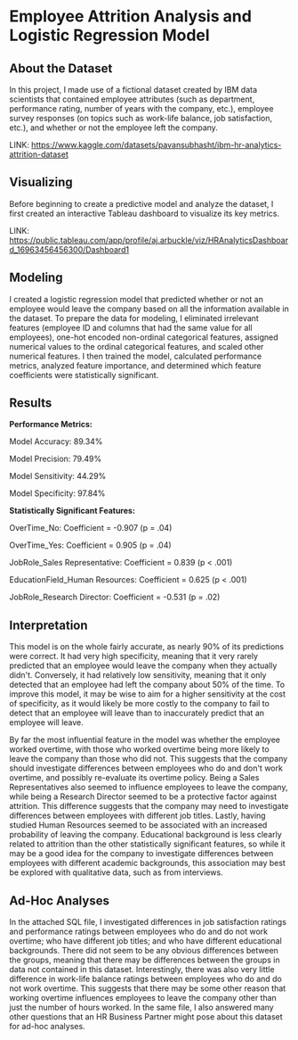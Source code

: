 # Employee Attrition Analysis and Logistic Regression Model 

## About the Dataset

In this project, I made use of a fictional dataset created by IBM data scientists that contained employee attributes (such as department, performance rating, number of years with the company, etc.), employee survey responses (on topics such as work-life balance, job satisfaction, etc.), and whether or not the employee left the company. 
    
LINK: https://www.kaggle.com/datasets/pavansubhasht/ibm-hr-analytics-attrition-dataset

## Visualizing

Before beginning to create a predictive model and analyze the dataset, I first created an interactive Tableau dashboard to visualize its key metrics. 

LINK: https://public.tableau.com/app/profile/aj.arbuckle/viz/HRAnalyticsDashboard_16963456456300/Dashboard1

## Modeling 

I created a logistic regression model that predicted whether or not an employee would leave the company based on all the information available in the dataset. To prepare the data for modeling, I eliminated irrelevant features (employee ID and columns that had the same value for all employees), one-hot encoded non-ordinal categorical features, assigned numerical values to the ordinal categorical features, and scaled other numerical features. I then trained the model, calculated performance metrics, analyzed feature importance, and determined which feature coefficients were statistically significant. 

## Results 

**Performance Metrics:**

Model Accuracy: 89.34%

Model Precision: 79.49%

Model Sensitivity: 44.29%

Model Specificity: 97.84%

**Statistically Significant Features:**

OverTime_No: Coefficient = -0.907 (p = .04)

OverTime_Yes: Coefficient = 0.905 (p = .04)

JobRole_Sales Representative: Coefficient =	0.839 (p < .001)

EducationField_Human Resources:	Coefficient = 0.625 (p < .001)

JobRole_Research Director: Coefficient = -0.531 (p = .02)

## Interpretation

This model is on the whole fairly accurate, as nearly 90% of its predictions were correct. It had very high specificity, meaning that it very rarely predicted that an employee would leave the company when they actually didn't. Conversely, it had relatively low sensitivity, meaning that it only detected that an employee had left the company about 50% of the time. To improve this model, it may be wise to aim for a higher sensitivity at the cost of specificity, as it would likely be more costly to the company to fail to detect that an employee will leave than to inaccurately predict that an employee will leave. 

By far the most influential feature in the model was whether the employee worked overtime, with those who worked overtime being more likely to leave the company than those who did not. This suggests that the company should investigate differences between employees who do and don't work overtime, and possibly re-evaluate its overtime policy. Being a Sales Representatives also seemed to influence employees to leave the company, while being a Research Director seemed to be a protective factor against attrition. This difference suggests that the company may need to investigate differences between employees with different job titles. Lastly, having studied Human Resources seemed to be associated with an increased probability of leaving the company. Educational background is less clearly related to attrition than the other statistically significant features, so while it may be a good idea for the company to investigate differences between employees with different academic backgrounds, this association may best be explored with qualitative data, such as from interviews. 

## Ad-Hoc Analyses

In the attached SQL file, I investigated differences in job satisfaction ratings and performance ratings between employees who do and do not work overtime; who have different job titles; and who have different educational backgrounds. There did not seem to be any obvious differences between the groups, meaning that there may be differences between the groups in data not contained in this dataset. Interestingly, there was also very little difference in work-life balance ratings between employees who do and do not work overtime. This suggests that there may be some other reason that working overtime influences employees to leave the company other than just the number of hours worked. In the same file, I also answered many other questions that an HR Business Partner might pose about this dataset for ad-hoc analyses. 

    
